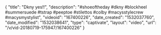 {
    "title": "Dkny yes!!",
    "description": "#shoeoftheday #dkny #blockheel #summersuede #tstrap #peeptoe #stilettos #colby #macysstylecrew #macysmystylist",
    "videoid": "167400226",
    "date_created": "1532037760",
    "date_modified": "1532038641",
    "type": "captivate",
    "layout": "video",
    "url": "\/v\/vid-20180719-175947\/167400226"
}